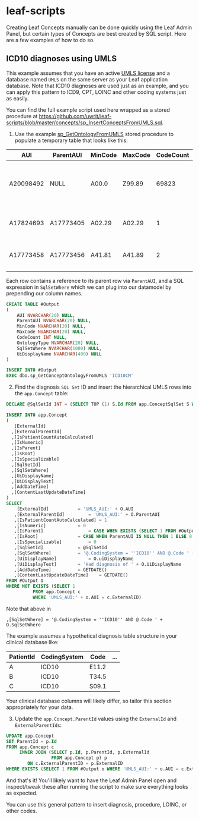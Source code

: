 # leaf-scripts
Creating Leaf Concepts manually can be done quickly using the Leaf Admin Panel, but certain types of Concepts are best created by SQL script. Here are a few examples of how to do so.

## ICD10 diagnoses using UMLS
This example assumes that you have an active [UMLS license](https://uts.nlm.nih.gov/license.html) and a database named `UMLS` on the same server as your Leaf application database. Note that ICD10 diagnoses are used just as an example, and you can apply this pattern to ICD9, CPT, LOINC and other coding systems just as easily.

You can find the full example script used here wrapped as a stored procedure at https://github.com/uwrit/leaf-scripts/blob/master/concepts/sp_InsertConceptsFromUMLS.sql.

1) Use the example [sp_GetOntologyFromUMLS](https://github.com/uwrit/leaf-scripts/blob/master/concepts/sp_GetOntologyFromUMLS.sql) stored procedure to populate a temporary table that looks like this:

| AUI       | ParentAUI | MinCode | MaxCode | CodeCount | OntologyType | SqlSetWhere                  | UiDisplayName                                                          |
| --------- | --------- | ------- | ------- | --------- | ------------ | ---------------------------- | ---------------------------------------------------------------------- |
| A20098492 | NULL      | A00.0   | Z99.89  | 69823     | ICD10CM      | BETWEEN 'A00.0' AND 'Z99.89' | ICD-10-CM TABULAR LIST of DISEASES and INJURIES (ICD10CM:A00.0-Z99.89) |
| A17824693 | A17773405 | A02.29  | A02.29  | 1         | ICD10CM      | = 'A02.29'                   | Salmonella with other localized infection (ICD10CM:A02.29)             |
| A17773458 | A17773456 | A41.81  | A41.89  | 2         | ICD10CM      | IN ('A41.81','A41.89')       | Other specified sepsis (ICD10CM:A41.81-A41.89)                         |


Each row contains a reference to its parent row via `ParentAUI`, and a SQL expression in `SqlSetWhere` which we can plug into our datamodel by prepending our column names.

```sql
CREATE TABLE #Output
(
	AUI NVARCHAR(20) NULL,
	ParentAUI NVARCHAR(20) NULL,
	MinCode NVARCHAR(20) NULL,
	MaxCode NVARCHAR(20) NULL,
	CodeCount INT NULL,
	OntologyType NVARCHAR(20) NULL,
	SqlSetWhere NVARCHAR(1000) NULL,
	UiDisplayName NVARCHAR(400) NULL
)

INSERT INTO #Output
EXEC dbo.sp_GetConceptOntologyFromUMLS 'ICD10CM'
```

2) Find the diagnosis `SQL Set` ID and insert the hierarchical UMLS rows into the `app.Concept` table:

```sql
DECLARE @SqlSetId INT = (SELECT TOP (1) S.Id FROM app.ConceptSqlSet S WHERE S.SqlSetFrom = 'dbo.diagnosis')

INSERT INTO app.Concept
(
   [ExternalId]
  ,[ExternalParentId]
  ,[IsPatientCountAutoCalculated]
  ,[IsNumeric]
  ,[IsParent]
  ,[IsRoot]
  ,[IsSpecializable]
  ,[SqlSetId]
  ,[SqlSetWhere]
  ,[UiDisplayName]
  ,[UiDisplayText]
  ,[AddDateTime]
  ,[ContentLastUpdateDateTime]
)
SELECT 
    [ExternalId]		   = 'UMLS_AUI:' + O.AUI
   ,[ExternalParentId]		   = 'UMLS_AUI:' + O.ParentAUI
   ,[IsPatientCountAutoCalculated] = 1
   ,[IsNumeric]			   = 0		
   ,[IsParent]		           = CASE WHEN EXISTS (SELECT 1 FROM #Output O2 WHERE O.AUI = O2.ParentAUI) THEN 1 ELSE 0 END
   ,[IsRoot]			   = CASE WHEN ParentAUI IS NULL THEN 1 ELSE 0 END
   ,[IsSpecializable]		   = 0
   ,[SqlSetId]			   = @SqlSetId
   ,[SqlSetWhere]		   = '@.CodingSystem = ''ICD10'' AND @.Code ' + O.SqlSetWhere
   ,[UiDisplayName]	           = O.uiDisplayName
   ,[UiDisplayText]		   = 'Had diagnosis of ' + O.UiDisplayName
   ,[AddDateTime]		   = GETDATE()
   ,[ContentLastUpdateDateTime]    = GETDATE()
FROM #Output O
WHERE NOT EXISTS (SELECT 1
		  FROM app.Concept c
		  WHERE 'UMLS_AUI:' + o.AUI = c.ExternalID)
```

Note that above in 

```
,[SqlSetWhere] = '@.CodingSystem = ''ICD10'' AND @.Code ' + O.SqlSetWhere
```

The example assumes a hypothetical diagnosis table structure in your clinical database like:

 | PatientId | CodingSystem | Code  | ... |
 | --------- | ------------ | ----- | --- |
 | A         | ICD10        | E11.2 |     |
 | B         | ICD10        | T34.5 |     |
 | C         | ICD10        | S09.1 |     |

Your clinical database columns will likely differ, so tailor this section appropriately for your data.

3) Update the `app.Concept.ParentId` values using the `ExternalId` and `ExternalParentIds`:

```sql
UPDATE app.Concept
SET ParentId = p.Id
FROM app.Concept c
	 INNER JOIN (SELECT p.Id, p.ParentId, p.ExternalId
				 FROM app.Concept p) p 
		ON c.ExternalParentID = p.ExternalID
WHERE EXISTS (SELECT 1 FROM #Output o WHERE 'UMLS_AUI:' + o.AUI = c.ExternalId)
```

And that's it! You'll likely want to have the Leaf Admin Panel open and inspect/tweak these after running the script to make sure everything looks as expected.

You can use this general pattern to insert diagnosis, procedure, LOINC, or other codes.
